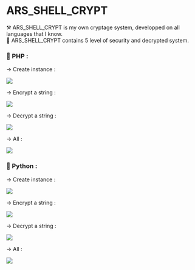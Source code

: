 # ARS_SHELL_CRYPT

⚒ ARS_SHELL_CRYPT is my own cryptage system, developped on all languages that I know.  
🔐 ARS_SHELL_CRYPT contains 5 level of security and decrypted system.  

### 📌 PHP :

-> Create instance :  
  
![](https://github.com/Neptune-Dev/ARS_SHELL_CRYPT/blob/main/img/php_instance.png)  
  
-> Encrypt a string :  
  
![](https://github.com/Neptune-Dev/ARS_SHELL_CRYPT/blob/main/img/php_encrypt.png)  
  
-> Decrypt a string :  
  
![](https://github.com/Neptune-Dev/ARS_SHELL_CRYPT/blob/main/img/php_decrypt.png)  

-> All :  
  
![](https://github.com/Neptune-Dev/ARS_SHELL_CRYPT/blob/main/img/php_all.png)  
  
  
### 📌 Python :  
  
-> Create instance :
  
![](https://github.com/Neptune-Dev/ARS_SHELL_CRYPT/blob/main/img/python_instance.png)  
  
-> Encrypt a string :  
  
![](https://github.com/Neptune-Dev/ARS_SHELL_CRYPT/blob/main/img/python_encrypt.png)  
  
-> Decrypt a string :  
  
![](https://github.com/Neptune-Dev/ARS_SHELL_CRYPT/blob/main/img/python_decrypt.png)  

-> All :  
  
![](https://github.com/Neptune-Dev/ARS_SHELL_CRYPT/blob/main/img/python_all.png)  
